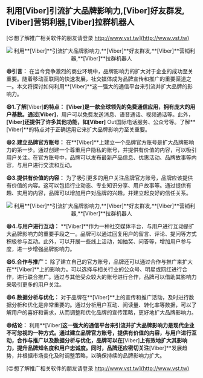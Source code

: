 ## **利用**[Viber]**引流扩大品牌影响力,**[Viber]**好友群发,**[Viber]**营销利器,**[Viber]**拉群机器人**

[😍想了解推广相关软件的朋友请登录 http://www.vst.tw](http://www.vst.tw)

 <center><img src="https://vst.tw/MP4/tuiguang/png/0.png" alt="利用**[Viber]**引流扩大品牌影响力,**[Viber]**好友群发,**[Viber]**营销利器,**[Viber]**拉群机器人"></center>

**😄引言：**
在当今竞争激烈的商业环境中，品牌影响力的扩大对于企业的成功至关重要。随着移动互联网的快速发展，社交媒体成为品牌宣传和推广的重要渠道之一。本文将探讨如何利用**[Viber]**这一强大的通信平台来引流并扩大品牌的影响力。

**😄1.了解**[Viber]**的特点：**
**[Viber]**是一款全球领先的免费通信应用，拥有庞大的用户基数。通过**[Viber]**，用户可以免费发送消息、语音通话、视频通话等。此外，**[Viber]**还提供了许多其他功能，如**[Viber]** Out国际电话服务、公众号等。了解**[Viber]**的特点对于正确运用它来扩大品牌影响力至关重要。

**😄2.建立品牌官方账号：**
在**[Viber]**上建立一个品牌官方账号是扩大品牌影响力的第一步。通过创建一个尊重用户隐私的账号，并提供有价值的内容，可以吸引用户关注。在官方账号中，品牌可以发布最新产品信息、优惠活动、品牌故事等内容，与用户进行交流和互动。

**😄3.提供有价值的内容：**
为了吸引更多的用户关注品牌官方账号，品牌应该提供有价值的内容。这可以包括行业动态、专业知识分享、用户故事等。通过提供有趣、实用的内容，品牌可以增加用户对品牌的兴趣，并建立起良好的信任关系。

 <center><img src="https://vst.tw/MP4/tuiguang/png/0.png" alt="利用**[Viber]**引流扩大品牌影响力,**[Viber]**好友群发,**[Viber]**营销利器,**[Viber]**拉群机器人"></center>

**😄4.与用户进行互动：**
**[Viber]**作为一种社交媒体平台，与用户进行互动是扩大品牌影响力的重要手段之一。品牌可以通过回复用户的留言、评论、提问等方式积极参与互动。此外，可以开展一些线上活动，如抽奖、问答等，增加用户参与度，进一步增强品牌影响力。

**😄5.合作与推广：**
除了建立自己的官方账号，品牌还可以通过合作与推广来扩大在**[Viber]**上的影响力。可以选择与相关行业的公众号、明星或网红进行合作，进行联合推广。通过与其他受众较大的账号进行合作，品牌可以借助其影响力来吸引更多的用户关注。

**😄6.数据分析与优化：**
对于品牌在**[Viber]**上的宣传和推广活动，及时进行数据分析和优化是非常重要的。通过分析用户互动、阅读量、转化率等数据，可以了解用户的喜好和需求，从而调整和优化品牌的宣传策略，更好地扩大品牌影响力。

**😄结论：**
利用**[Viber]**这一强大的通信平台来引流并扩大品牌影响力是现代企业不可忽视的一种方式。通过建立品牌官方账号，提供有价值的内容，与用户进行互动，合作与推广以及数据分析与优化，品牌可以在**[Viber]**上有效地扩大其影响力，提升品牌知名度和用户忠诚度。同时，品牌还应密切关注**[Viber]**发展趋势，并根据市场变化及时调整策略，以确保持续的品牌影响力扩大。

[😍想了解推广相关软件的朋友请登录 http://www.vst.tw](http://www.vst.tw)



